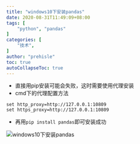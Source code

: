 ```yaml
---
title: "windows10下安装pandas"
date: 2020-08-31T11:49:09+08:00
tags: [
    "python", "pandas"
]
categories: [
    "技术",
]
author: "prehisle"
toc: true
autoCollapseToc: true
---
```


* 直接用pip安装可能会失败，这时需要使用代理安装
* cmd下的代理配置方法
```
set http_proxy=http://127.0.0.1:10809
set https_proxy=http://127.0.0.1:10809
```
* 再用`pip install pandas`即可安装成功

![windows10下安装pandas](https://note.youdao.com/yws/public/resource/40e7acccfd342428f39d3dc7cca9ce31/xmlnote/WEBRESOURCE95a211f93a1047f0bc26160ef4c6690a/123)


